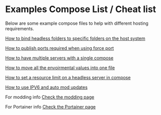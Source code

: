 # Examples Compose List / Cheat list
Below are some example compose files to help with different hosting requirements.

[How to bind headless folders to specific folders on the host system](compose-bindmount-example.yml)

[How to publish ports required when using force port](compose-forceport-example.yml)

[How to have multiple servers with a single compose](compose-multiple-servers-example.yml)

[How to move all the envoirmental values into one file](compose-noenv-example.yml)

[How to set a resource limit on a headless server in compose](compose-resourcelimits-example.yml)

[How to use IPV6 and auto mod updates](automod-example.md)

For modding info [Check the modding page](../modding/README.md)


For Portainer info [Check the Portainer page](../portainer/README.md)